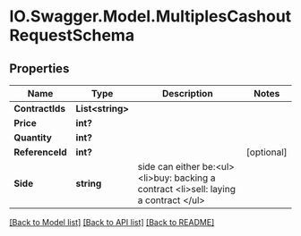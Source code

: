 # IO.Swagger.Model.MultiplesCashoutRequestSchema
## Properties

Name | Type | Description | Notes
------------ | ------------- | ------------- | -------------
**ContractIds** | **List&lt;string&gt;** |  | 
**Price** | **int?** |  | 
**Quantity** | **int?** |  | 
**ReferenceId** | **int?** |  | [optional] 
**Side** | **string** |  side can either be:&lt;ul&gt; &lt;li&gt;buy: backing a contract &lt;li&gt;sell: laying a contract &lt;/ul&gt; | 

[[Back to Model list]](../README.md#documentation-for-models) [[Back to API list]](../README.md#documentation-for-api-endpoints) [[Back to README]](../README.md)


